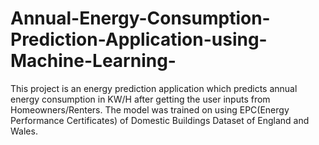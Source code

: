 # Annual-Energy-Consumption-Prediction-Application-using-Machine-Learning-
This project is an energy prediction application which predicts annual energy consumption in KW/H after getting the user inputs from Homeowners/Renters. The model was trained on using EPC(Energy Performance Certificates) of Domestic Buildings Dataset of England and Wales. 
